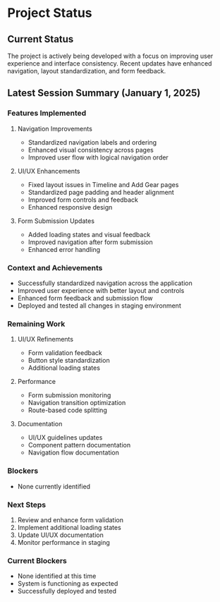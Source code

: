 # Project Status

## Current Status
The project is actively being developed with a focus on improving user experience and interface consistency. Recent updates have enhanced navigation, layout standardization, and form feedback.

## Latest Session Summary (January 1, 2025)

### Features Implemented
1. Navigation Improvements
   - Standardized navigation labels and ordering
   - Enhanced visual consistency across pages
   - Improved user flow with logical navigation order

2. UI/UX Enhancements
   - Fixed layout issues in Timeline and Add Gear pages
   - Standardized page padding and header alignment
   - Improved form controls and feedback
   - Enhanced responsive design

3. Form Submission Updates
   - Added loading states and visual feedback
   - Improved navigation after form submission
   - Enhanced error handling

### Context and Achievements
- Successfully standardized navigation across the application
- Improved user experience with better layout and controls
- Enhanced form feedback and submission flow
- Deployed and tested all changes in staging environment

### Remaining Work
1. UI/UX Refinements
   - Form validation feedback
   - Button style standardization
   - Additional loading states

2. Performance
   - Form submission monitoring
   - Navigation transition optimization
   - Route-based code splitting

3. Documentation
   - UI/UX guidelines updates
   - Component pattern documentation
   - Navigation flow documentation

### Blockers
- None currently identified

### Next Steps
1. Review and enhance form validation
2. Implement additional loading states
3. Update UI/UX documentation
4. Monitor performance in staging

### Current Blockers
- None identified at this time
- System is functioning as expected
- Successfully deployed and tested 